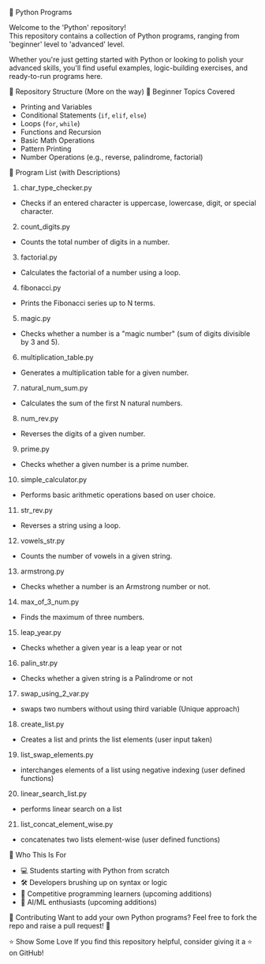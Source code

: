 🐍 Python Programs

Welcome to the 'Python' repository!  
This repository contains a collection of Python programs, ranging from 'beginner' level to 'advanced' level.

Whether you're just getting started with Python or looking to polish your advanced skills, you'll find useful examples, logic-building exercises, and ready-to-run programs here.

📂 Repository Structure (More on the way)
🔰 Beginner Topics Covered
- Printing and Variables
- Conditional Statements (`if`, `elif`, `else`)
- Loops (`for`, `while`)
- Functions and Recursion
- Basic Math Operations
- Pattern Printing
- Number Operations (e.g., reverse, palindrome, factorial)

📄 Program List (with Descriptions)

1. char_type_checker.py
- Checks if an entered character is uppercase, lowercase, digit, or special character.
2. count_digits.py
- Counts the total number of digits in a number.
3. factorial.py
- Calculates the factorial of a number using a loop.
4. fibonacci.py
- Prints the Fibonacci series up to N terms.
5. magic.py
- Checks whether a number is a "magic number" (sum of digits divisible by 3 and 5).
6. multiplication_table.py
- Generates a multiplication table for a given number.
7. natural_num_sum.py
- Calculates the sum of the first N natural numbers.
8. num_rev.py
- Reverses the digits of a given number.
9. prime.py
- Checks whether a given number is a prime number.
10. simple_calculator.py
- Performs basic arithmetic operations based on user choice.
11. str_rev.py
- Reverses a string using a loop.
12. vowels_str.py
- Counts the number of vowels in a given string.
13. armstrong.py
- Checks whether a number is an Armstrong number or not.
14. max_of_3_num.py
- Finds the maximum of three numbers.
15. leap_year.py
- Checks whether a given year is a leap year or not
16. palin_str.py
- Checks whether a given string is a Palindrome or not
17. swap_using_2_var.py
- swaps two numbers without using third variable (Unique approach)
18. create_list.py
- Creates a list and prints the list elements (user input taken)
19. list_swap_elements.py
- interchanges elements of a list using negative indexing (user defined functions)
20. linear_search_list.py
- performs linear search on a list
21. list_concat_element_wise.py
- concatenates two lists element-wise (user defined functions)

🧠 Who This Is For
- 💻 Students starting with Python from scratch
- 🛠️ Developers brushing up on syntax or logic
- 🎯 Competitive programming learners (upcoming additions)
- 🤖 AI/ML enthusiasts (upcoming additions)

🤝 Contributing
Want to add your own Python programs?
Feel free to fork the repo and raise a pull request! 🚀

⭐ Show Some Love
If you find this repository helpful, consider giving it a ⭐ on GitHub!
